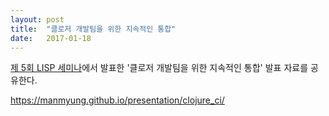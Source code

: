 ```yaml
---
layout: post
title:  "클로저 개발팀을 위한 지속적인 통합"
date:   2017-01-18
---
```


[제 5회 LISP 세미나](http://onoffmix.com/event/82105)에서 발표한 '클로저 개발팀을 위한 지속적인 통합' 발표 자료를 공유한다.

https://manmyung.github.io/presentation/clojure_ci/